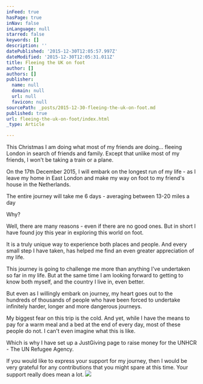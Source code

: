 ```yaml
---
inFeed: true
hasPage: true
inNav: false
inLanguage: null
starred: false
keywords: []
description: ''
datePublished: '2015-12-30T12:05:57.997Z'
dateModified: '2015-12-30T12:05:31.011Z'
title: Fleeing the UK on foot
author: []
authors: []
publisher:
  name: null
  domain: null
  url: null
  favicon: null
sourcePath: _posts/2015-12-30-fleeing-the-uk-on-foot.md
published: true
url: fleeing-the-uk-on-foot/index.html
_type: Article

---
```

This Christmas I am doing what most of my friends are doing... fleeing London in search of friends and family. Except that unlike most of my friends, I won't be taking a train or a plane.

On the 17th December 2015, I will embark on the longest run of my life - as I leave my home in East London and make my way on foot to my friend's house in the Netherlands.

The entire journey will take me 6 days - averaging between 13-20 miles a day

Why?

Well, there are many reasons - even if there are no good ones. But in short I have found joy this year in exploring this world on foot.

It is a truly unique way to experience both places and people. And every small step I have taken, has helped me find an even greater appreciation of my life.

This journey is going to challenge me more than anything I've undertaken so far in my life. But at the same time I am looking forward to getting to know both myself, and the country I live in, even better.

But even as I willingly embark on journey, my heart goes out to the hundreds of thousands of people who have been forced to undertake infinitely harder, longer and more dangerous journeys.

My biggest fear on this trip is the cold. And yet, while I have the means to pay for a warm meal and a bed at the end of every day, most of these people do not. I can't even imagine what this is like.

Which is why I have set up a JustGiving page to raise money for the UNHCR - The UN Refugee Agency.

If you would like to express your support for my journey, then I would be very grateful for any contributions that you might spare at this time. Your support really does mean a lot.
![](https://the-grid-user-content.s3-us-west-2.amazonaws.com/7deee864-0de0-447c-ac00-dbfcad3093d1.jpg)